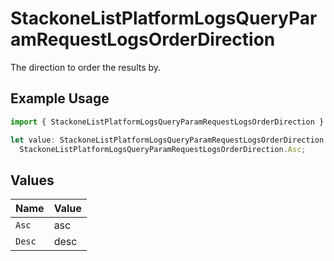 # StackoneListPlatformLogsQueryParamRequestLogsOrderDirection

The direction to order the results by.

## Example Usage

```typescript
import { StackoneListPlatformLogsQueryParamRequestLogsOrderDirection } from "@stackone/stackone-client-ts/sdk/models/operations";

let value: StackoneListPlatformLogsQueryParamRequestLogsOrderDirection =
  StackoneListPlatformLogsQueryParamRequestLogsOrderDirection.Asc;
```

## Values

| Name   | Value  |
| ------ | ------ |
| `Asc`  | asc    |
| `Desc` | desc   |